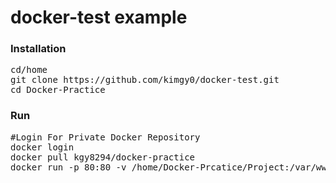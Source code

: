 # docker-test example
### Installation
<pre>
cd/home
git clone https://github.com/kimgy0/docker-test.git
cd Docker-Practice
</pre>

### Run
<pre>
#Login For Private Docker Repository
docker login
docker pull kgy8294/docker-practice
docker run -p 80:80 -v /home/Docker-Prcatice/Project:/var/www/html kgy8294/docker-practice
</pre>
